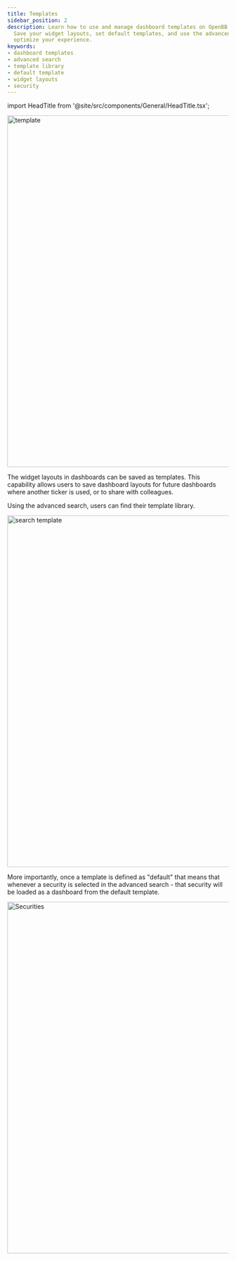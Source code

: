 ```yaml
---
title: Templates
sidebar_position: 2
description: Learn how to use and manage dashboard templates on OpenBB Terminal Pro.
  Save your widget layouts, set default templates, and use the advanced search to
  optimize your experience.
keywords:
- dashboard templates
- advanced search
- template library
- default template
- widget layouts
- security
---
```


<!-- markdownlint-disable MD012 MD031 MD033 -->

import HeadTitle from '@site/src/components/General/HeadTitle.tsx';

<HeadTitle title="Templates | OpenBB Terminal Pro Docs" />

<img className="pro-border-gradient" width="800" alt="template" src="https://github.com/OpenBB-finance/OpenBBTerminal/assets/25267873/f1e7e276-d5b8-4568-baa3-f1141a9957bd" />

The widget layouts in dashboards can be saved as templates. This capability allows users to save dashboard layouts for future dashboards where another ticker is used, or to share with colleagues.

Using the advanced search, users can find their template library.

<img className="pro-border-gradient" width="800" alt="search template" src="https://github.com/OpenBB-finance/OpenBBTerminal/assets/25267873/aa2e83f9-b64b-4d9a-afca-86ba22900868" />

More importantly, once a template is defined as "default" that means that whenever a security is selected in the advanced search - that security will be loaded as a dashboard from the default template.

<img className="pro-border-gradient" width="800" alt="Securities" src="https://github.com/OpenBB-finance/OpenBBTerminal/assets/25267873/e05607ce-401e-4a98-b493-41a55defb744" />

